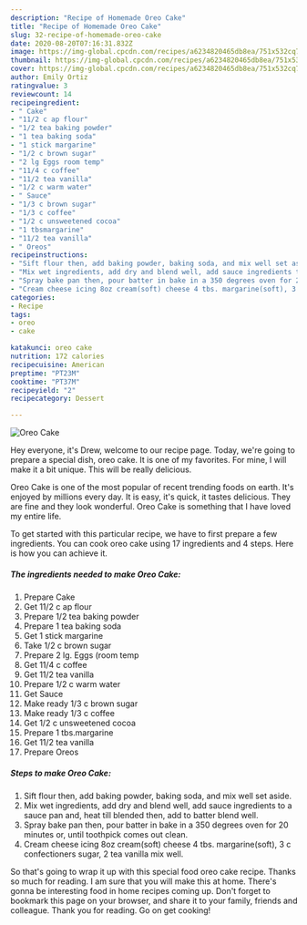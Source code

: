 ```yaml
---
description: "Recipe of Homemade Oreo Cake"
title: "Recipe of Homemade Oreo Cake"
slug: 32-recipe-of-homemade-oreo-cake
date: 2020-08-20T07:16:31.832Z
image: https://img-global.cpcdn.com/recipes/a6234820465db8ea/751x532cq70/oreo-cake-recipe-main-photo.jpg
thumbnail: https://img-global.cpcdn.com/recipes/a6234820465db8ea/751x532cq70/oreo-cake-recipe-main-photo.jpg
cover: https://img-global.cpcdn.com/recipes/a6234820465db8ea/751x532cq70/oreo-cake-recipe-main-photo.jpg
author: Emily Ortiz
ratingvalue: 3
reviewcount: 14
recipeingredient:
- " Cake"
- "11/2 c ap flour"
- "1/2 tea baking powder"
- "1 tea baking soda"
- "1 stick margarine"
- "1/2 c brown sugar"
- "2 lg Eggs room temp"
- "11/4 c coffee"
- "11/2 tea vanilla"
- "1/2 c warm water"
- " Sauce"
- "1/3 c brown sugar"
- "1/3 c coffee"
- "1/2 c unsweetened cocoa"
- "1 tbsmargarine"
- "11/2 tea vanilla"
- " Oreos"
recipeinstructions:
- "Sift flour then, add baking powder, baking soda, and mix well set aside."
- "Mix wet ingredients, add dry and blend well, add sauce ingredients to a sauce pan and, heat till blended then, add to batter blend well."
- "Spray bake pan then, pour batter in bake in a 350 degrees oven for 20 minutes or, until toothpick comes out clean."
- "Cream cheese icing 8oz cream(soft) cheese 4 tbs. margarine(soft), 3 c confectioners sugar, 2 tea vanilla mix well."
categories:
- Recipe
tags:
- oreo
- cake

katakunci: oreo cake 
nutrition: 172 calories
recipecuisine: American
preptime: "PT23M"
cooktime: "PT37M"
recipeyield: "2"
recipecategory: Dessert

---
```



![Oreo Cake](https://img-global.cpcdn.com/recipes/a6234820465db8ea/751x532cq70/oreo-cake-recipe-main-photo.jpg)

Hey everyone, it's Drew, welcome to our recipe page. Today, we're going to prepare a special dish, oreo cake. It is one of my favorites. For mine, I will make it a bit unique. This will be really delicious.

Oreo Cake is one of the most popular of recent trending foods on earth. It's enjoyed by millions every day. It is easy, it's quick, it tastes delicious. They are fine and they look wonderful. Oreo Cake is something that I have loved my entire life.




To get started with this particular recipe, we have to first prepare a few ingredients. You can cook oreo cake using 17 ingredients and 4 steps. Here is how you can achieve it.

<!--inarticleads1-->

##### The ingredients needed to make Oreo Cake:

1. Prepare  Cake
1. Get 11/2 c ap flour
1. Prepare 1/2 tea baking powder
1. Prepare 1 tea baking soda
1. Get 1 stick margarine
1. Take 1/2 c brown sugar
1. Prepare 2 lg. Eggs (room temp
1. Get 11/4 c coffee
1. Get 11/2 tea vanilla
1. Prepare 1/2 c warm water
1. Get  Sauce
1. Make ready 1/3 c brown sugar
1. Make ready 1/3 c coffee
1. Get 1/2 c unsweetened cocoa
1. Prepare 1 tbs.margarine
1. Get 11/2 tea vanilla
1. Prepare  Oreos




<!--inarticleads2-->

##### Steps to make Oreo Cake:

1. Sift flour then, add baking powder, baking soda, and mix well set aside.
1. Mix wet ingredients, add dry and blend well, add sauce ingredients to a sauce pan and, heat till blended then, add to batter blend well.
1. Spray bake pan then, pour batter in bake in a 350 degrees oven for 20 minutes or, until toothpick comes out clean.
1. Cream cheese icing 8oz cream(soft) cheese 4 tbs. margarine(soft), 3 c confectioners sugar, 2 tea vanilla mix well.




So that's going to wrap it up with this special food oreo cake recipe. Thanks so much for reading. I am sure that you will make this at home. There's gonna be interesting food in home recipes coming up. Don't forget to bookmark this page on your browser, and share it to your family, friends and colleague. Thank you for reading. Go on get cooking!
